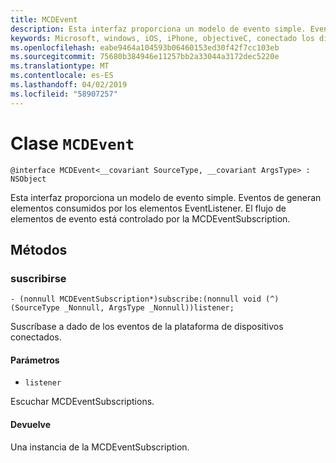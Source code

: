 ```yaml
---
title: MCDEvent
description: Esta interfaz proporciona un modelo de evento simple. Eventos de generan elementos consumidos por los elementos EventListener.
keywords: Microsoft, windows, iOS, iPhone, objectiveC, conectado los dispositivos, proyecto Roma
ms.openlocfilehash: eabe9464a104593b06460153ed30f42f7cc103eb
ms.sourcegitcommit: 75680b384946e11257bb2a33044a3172dec5220e
ms.translationtype: MT
ms.contentlocale: es-ES
ms.lasthandoff: 04/02/2019
ms.locfileid: "58907257"
---
```

# <a name="class-mcdevent"></a>Clase `MCDEvent` 

```
@interface MCDEvent<__covariant SourceType, __covariant ArgsType> : NSObject
```  
 
 Esta interfaz proporciona un modelo de evento simple. Eventos de generan elementos consumidos por los elementos EventListener.
El flujo de elementos de evento está controlado por la MCDEventSubscription.

## <a name="methods"></a>Métodos

### <a name="subscribe"></a>suscribirse
`- (nonnull MCDEventSubscription*)subscribe:(nonnull void (^)(SourceType _Nonnull, ArgsType _Nonnull))listener;`

Suscríbase a dado de los eventos de la plataforma de dispositivos conectados.

#### <a name="parameters"></a>Parámetros 
* `listener` 

Escuchar MCDEventSubscriptions.

#### <a name="returns"></a>Devuelve
Una instancia de la MCDEventSubscription.